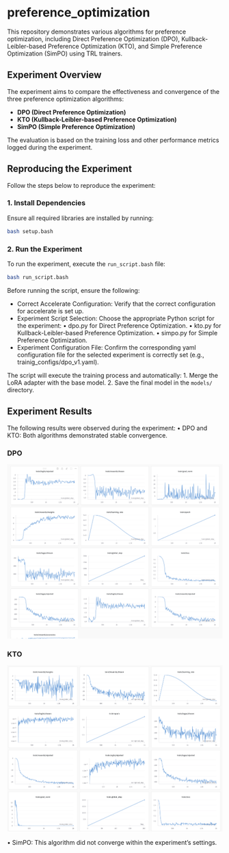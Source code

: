 # preference_optimization

This repository demonstrates various algorithms for preference optimization, including Direct Preference Optimization (DPO), Kullback-Leibler-based Preference Optimization (KTO), and Simple Preference Optimization (SimPO) using TRL trainers.

## Experiment Overview

The experiment aims to compare the effectiveness and convergence of the three preference optimization algorithms:

- **DPO (Direct Preference Optimization)**
- **KTO (Kullback-Leibler-based Preference Optimization)**
- **SimPO (Simple Preference Optimization)**

The evaluation is based on the training loss and other performance metrics logged during the experiment.

## Reproducing the Experiment

Follow the steps below to reproduce the experiment:

### 1. Install Dependencies

Ensure all required libraries are installed by running:

```bash
bash setup.bash
```

### 2. Run the Experiment

To run the experiment, execute the `run_script.bash` file:

```bash
bash run_script.bash
```

Before running the script, ensure the following:

- Correct Accelerate Configuration: Verify that the correct configuration for accelerate is set up.
- Experiment Script Selection: Choose the appropriate Python script for the experiment:
    •   dpo.py for Direct Preference Optimization.
    •   kto.py for Kullback-Leibler-based Preference Optimization.
	•   simpo.py for Simple Preference Optimization.
- Experiment Configuration File: Confirm the corresponding yaml configuration file for the selected experiment is correctly set (e.g., trainig_configs/dpo_v1.yaml).

The script will execute the training process and automatically:
	1.	Merge the LoRA adapter with the base model.
	2.	Save the final model in the `models/` directory.

## Experiment Results

The following results were observed during the experiment:
•	DPO and KTO: Both algorithms demonstrated stable convergence.

### DPO
![DPO](images/dpo_train_loss.png)

### KTO
![KTO](images/kto_train_loss.png)


•	SimPO: This algorithm did not converge within the experiment’s settings.
